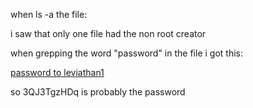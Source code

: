 when ls -a the file:

i saw that only one file had the non root creator

when grepping the word "password" in the file i got this:

<DT><A HREF="http://leviathan.labs.overthewire.org/passwordus.html | This will be fixed later, the password for leviathan1 is 3QJ3TgzHDq" ADD_DATE="1155384634" LAST_CHARSET="ISO-8859-1" ID="rdf:#$2wIU71">password to leviathan1</A>

so 3QJ3TgzHDq is probably the password

